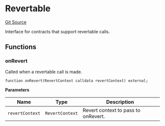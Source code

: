 # Revertable
[Git Source](https://github.com/zeta-chain/protocol-contracts/blob/c8047c5cf62b43a480049f1d820da4571e5dcf61/contracts/Revert.sol)

Interface for contracts that support revertable calls.


## Functions
### onRevert

Called when a revertable call is made.


```solidity
function onRevert(RevertContext calldata revertContext) external;
```
**Parameters**

|Name|Type|Description|
|----|----|-----------|
|`revertContext`|`RevertContext`|Revert context to pass to onRevert.|


